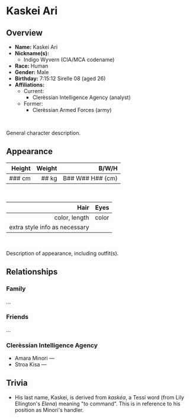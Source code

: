 # Kaskei Ari

## Overview

- **Name:** Kaskei Ari
- **Nickname(s):**
  - Indigo Wyvern (CIA/MCA codename)
- **Race:** Human
- **Gender:** Male
- **Birthday:** 7:15:12 Sirelle 08 (aged 26)
- **Affiliations:**
  - Current:
    - Clerèssian Intelligence Agency (analyst)
  - Former:
    - Clerèssian Armed Forces (army)

&nbsp;

General character description.

## Appearance

|    Height |  Weight |                  B/W/H |
| --------: | ------: | ---------------------: |
| \#\#\# cm | \#\# kg | B\#\# W\#\# H\#\# (cm) |

&nbsp;

|                          Hair |  Eyes |
| ----------------------------: | ----: |
|                 color, length | color |
| extra style info as necessary |       |

&nbsp;

Description of appearance, including outfit(s).

## Relationships

### Family

...

### Friends

...


### Clerèssian Intelligence Agency

- Amara Minori — 
- Stroa Kisa —

## Trivia

- His last name, Kaskei, is derived from *kaskéa*, a Tessí word (from Lily Ellington's *Elena*) meaning "to command". This is in reference to his position as Minori's handler.